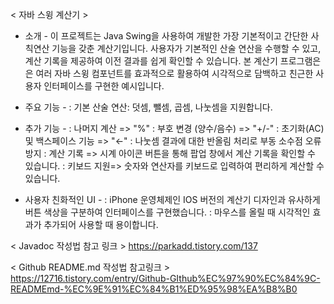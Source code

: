 < 자바 스윙 계산기 >

 - 소개 -
이 프로젝트는 Java Swing을 사용하여 개발한 가장 기본적이고 간단한 사칙연산 기능을 갖춘 계산기입니다.
사용자가 기본적인 산술 연산을 수행할 수 있고, 계산 기록을 제공하여 이전 결과를 쉽게 확인할 수 있습니다.
본 계산기 프로그램은은 여러 자바 스윙 컴포넌트를 효과적으로 활용하여 시각적으로 담백하고 친근한 사용자 인터페이스를 구현한 예시입니다.

 - 주요 기능 -
: 기본 산술 연산: 덧셈, 뺄셈, 곱셈, 나눗셈을 지원합니다.

- 추가 기능 -
: 나머지 계산 => "%"
: 부호 변경 (양수/음수) => "+/-"
: 초기화(AC) 및 백스페이스 기능 => "←"
: 나눗셈 결과에 대한 반올림 처리로 부동 소수점 오류 방지
: 계산 기록 => 시계 아이콘 버튼을 통해 팝업 창에서 계산 기록을 확인할 수 있습니다.
: 키보드 지원=> 숫자와 연산자를 키보드로 입력하여 편리하게 계산할 수 있습니다.

- 사용자 친화적인 UI -
: iPhone 운영체제인 IOS 버전의 계산기 디자인과 유사하게 버튼 색상을 구분하여 인터페이스를 구현했습니다.
: 마우스를 올릴 때 시각적인 효과가 추가되어 사용할 때 용이합니다.

< Javadoc 작성법 참고 링크 >
https://parkadd.tistory.com/137

< Github README.md 작성법 참고링크 >
https://12716.tistory.com/entry/Github-GIthub%EC%97%90%EC%84%9C-READMEmd-%EC%9E%91%EC%84%B1%ED%95%98%EA%B8%B0
